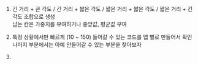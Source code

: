 1. 긴 거리 + 큰 각도 / 긴 거리 + 짧은 각도 / 짧은 거리 + 짧은 각도 / 짧은 거리 + 긴 각도 조합으로 생성   
   남는 칸은 가중치를 부여하거나 중앙값, 평균값 부여
   
2. 특정 상황에서만 빠르게 (10 ~ 150) 들어갈 수 있는 코드를 맵 별로 만들어서 확인   
   나머지 부분에서는 아예 안들어갈 수 있는 부분을 찾아보자

5. 

